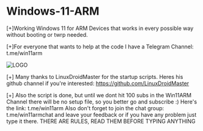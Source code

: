 # Windows-11-ARM
[+]Working Windows 11 for ARM Devices that works in every possible way without booting or twrp needed. 

[+]For everyone that wants to help at the code I have a Telegram Channel: t.me/win11arm

![LOGO](https://th.bing.com/th/id/OIP.aq3uzeji4RTZm70nAmqYBwAAAA?rs=1&pid=ImgDetMain)

[+] Many thanks to LinuxDroidMaster for the startup scripts. Heres his github channel if you're interested: https://github.com/LinuxDroidMaster

[+] Also the script is done, but until we dont hit 100 subs in the Win11ARM Channel there will be no setup file, so you better go and subscribe :)
Here's the link: t.me/win11arm
Also don't forget to join the chat group: t.me/win11armchat and leave your feedback or if you have any problem just type it there. THERE ARE RULES, READ THEM BEFORE TYPING ANYTHING
